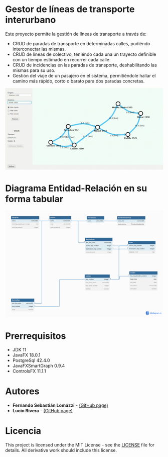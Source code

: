 # Gestor de líneas de transporte interurbano

Este proyecto permite la gestión de líneas de transporte a través de:
* CRUD de paradas de transporte en determinadas calles, pudiéndo interconectar las mismas.
* CRUD de líneas de colectivo, teniéndo cada una un trayecto definible con un tiempo estimado en recorrer cada calle.
* CRUD de incidencias en las paradas de transporte, deshabilitando las mismas para su uso.
* Gestión del viaje de un pasajero en el sistema, permitiéndole hallar el camino más rápido, corto o barato para dos paradas concretas.

![CaminoMínimo](minPath.gif)

# Diagrama Entidad-Relación en su forma tabular

![E-R](E-R.png)

# Prerrequisitos

* JDK 11
* JavaFX 18.0.1
* PostgreSql 42.4.0
* JavaFXSmartGraph 0.9.4
* ControlsFX 11.1.1

# Autores

* **Fernando Sebastián Lomazzi** - [(GitHub page)](https://github.com/Lascot29) 
* **Lucio Rivera** - [(GitHub page)](https://github.com/Afterjack) 

# Licencia
This project is licensed under the MIT License - see the [LICENSE](LICENSE.txt) file for details. All derivative work should include this license.
